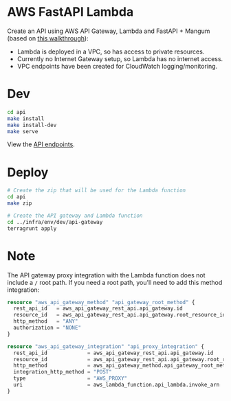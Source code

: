 # AWS FastAPI Lambda
Create an API using AWS API Gateway, Lambda and FastAPI + Mangum (based on [this walkthrough](https://towardsdatascience.com/fastapi-aws-robust-api-part-1-f67ae47390f9)):

* Lambda is deployed in a VPC, so has access to private resources.
* Currently no Internet Gateway setup, so Lambda has no internet access.
* VPC endpoints have been created for CloudWatch logging/monitoring.

# Dev
```sh
cd api
make install
make install-dev
make serve
```
View the [API endpoints](http://localhost:8000/docs).

# Deploy
```sh
# Create the zip that will be used for the Lambda function
cd api
make zip

# Create the API gateway and Lambda function
cd ../infra/env/dev/api-gateway
terragrunt apply
```

# Note
The API gateway proxy integration with the Lambda function does not include a `/` root path.  If you need a root path, you'll need to add this method integration:
```terraform
resource "aws_api_gateway_method" "api_gateway_root_method" {
  rest_api_id   = aws_api_gateway_rest_api.api_gateway.id
  resource_id   = aws_api_gateway_rest_api.api_gateway.root_resource_id
  http_method   = "ANY"
  authorization = "NONE"
}

resource "aws_api_gateway_integration" "api_proxy_integration" {
  rest_api_id             = aws_api_gateway_rest_api.api_gateway.id
  resource_id             = aws_api_gateway_rest_api.api_gateway.root_resource_id
  http_method             = aws_api_gateway_method.api_gateway_root_method.http_method
  integration_http_method = "POST"
  type                    = "AWS_PROXY"
  uri                     = aws_lambda_function.api_lambda.invoke_arn
}
```
